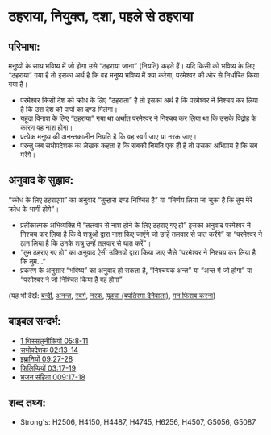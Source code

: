 # ठहराया, नियुक्त, दशा, पहले से ठहराया #

## परिभाषा: ##

मनुष्यों के साथ भविष्य में जो होगा उसे “ठहराया जाना” (नियति) कहते हैं। यदि किसी को भविष्य के लिए “ठहराया” गया है तो इसका अर्थ है कि वह मनुष्य भविष्य में क्या करेगा, परमेश्वर की ओर से निर्धारित किया गया है।

* परमेश्वर किसी देश को क्रोध के लिए “ठहराता” है तो इसका अर्थ है कि परमेश्वर ने निश्चय कर लिया है कि उस देश को पापों का दण्ड मिलेगा।
* यहूदा विनाश के लिए “ठहराया” गया था अर्थात परमेश्वर ने निश्चय कर लिया था कि उसके विद्रोह के कारण वह नाश होगा।
* प्रत्येक मनुष्य की अनन्तकालीन नियति है कि वह स्वर्ग जाए या नरक जाए।
* परन्तु जब सभोपदेशक का लेखक कहता है कि सबकी नियति एक ही है तो उसका अभिप्राय है कि सब मरेंगे।

## अनुवाद के सुझाव: ##

“क्रोध के लिए ठहराएगा” का अनुवाद “तुम्हारा दण्ड निश्चित है” या “निर्णय लिया जा चुका है कि तुम मेरे क्रोध के भागी होगे”।

* प्रतीकात्मक अभिव्यक्ति में “तलवार से नाश होने के लिए ठहराए गए हो” इसका अनुवाद परमेश्वर ने निश्चय कर लिया है कि वे शत्रुओं द्वारा नाश किए जाएंगे जो उन्हें तलवार से घात करेंगे” या “परमेश्वर ने ठान लिया है कि उनके शत्रु उन्हें तलवार से घात करें”।
* “तुम ठहराए गए हो” का अनुवाद ऐसी उक्तियों द्वारा किया जाए जैसे “परमेश्वर ने निश्चय कर लिया है कि तुम...”
* प्रकरण के अनुसार “भविष्य” का अनुवाद हो सकता है, “निश्चयक अन्त” या “अन्त में जो होगा” या “परमेश्वर ने जो निश्चित किया है वह होगा”

(यह भी देखें: [बन्दी](../other/captive.md), [अनन्त](../kt/eternity.md), [स्वर्ग](../kt/heaven.md), [नरक](../kt/hell.md), [यूहन्ना (बपतिस्मा देनेवाला)](../names/johnthebaptist.md), [मन फिराव करना](../kt/repent.md))

## बाइबल सन्दर्भ: ##

* [1 थिस्सलुनीकियों 05:8-11](rc://hi/tn/help/1th/05/08)
* [सभोपदेशक 02:13-14](rc://hi/tn/help/ecc/02/13)
* [इब्रानियों 09:27-28](rc://hi/tn/help/heb/09/27)
* [फिलिप्पियों 03:17-19](rc://hi/tn/help/php/03/17)
* [भजन संहिता 009:17-18](rc://hi/tn/help/psa/009/017)

## शब्द तथ्य: ##

* Strong's: H2506, H4150, H4487, H4745, H6256, H4507, G5056, G5087

